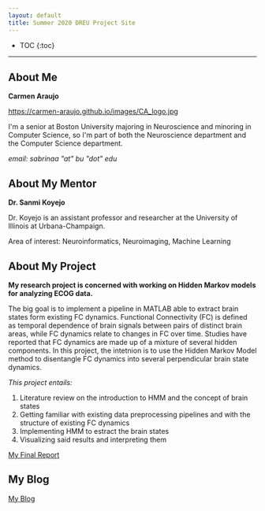 ```yaml
---
layout: default
title: Summer 2020 DREU Project Site
---
```


* TOC
{:toc}

----

## About Me

  **Carmen Araujo**
  
  https://carmen-araujo.github.io/images/CA_logo.jpg

  I'm a senior at Boston University majoring in Neuroscience and minoring in Computer Science, so I'm part of both the Neuroscience department and the Computer Science department.

  _email: sabrinaa "at" bu "dot" edu_

## About My Mentor

  **Dr. Sanmi Koyejo**

  Dr. Koyejo is an assistant professor and researcher at the University of Illinois at Urbana-Champaign. 

  Area of interest: Neuroinformatics, Neuroimaging, Machine Learning

## About My Project

**My research project is concerned with working on Hidden Markov models for analyzing ECOG data.**

The big goal is to implement a pipeline in MATLAB able to extract brain states form existing FC dynamics. Functional Connectivity (FC) is defined as temporal dependence of brain signals between pairs of distinct brain areas, while FC dynamics relate to changes in FC over time. Studies have reported that FC dynamics are made up of a mixture of several hidden components. In this project, the intetnion is to use the Hidden Markov Model method to disentangle FC dynamics into several perpendicular brain state dynamics.

_This project entails:_

  1. Literature review on the introduction to HMM and the concept of brain states
  2. Getting familiar with existing data preprocessing pipelines and with the structure of existing FC dynamics
  3. Implementing HMM to estract the brain states
  4. Visualizing said results and interpreting them

[My Final Report](files/finalreport.pdf)

## My Blog

[My Blog](blog.html)
